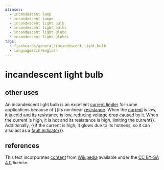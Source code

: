 ```yaml
---
aliases:
  - incandescent lamp
  - incandescent lamps
  - incandescent light bulb
  - incandescent light bulbs
  - incandescent light globe
  - incandescent light globes
tags:
  - flashcards/general/incandescent_light_bulb
  - languages/in/English
---
```


# incandescent light bulb

## other uses

An incandescent light bulb is an excellent [current limiter](current%20limiting.md) for some applications because of {{its nonlinear [resistance](electrical%20resistance%20and%20conductance.md). When the [current](electric%20current.md) is low, it is cold and its resistance is low, reducing [voltage drop](voltage%20drop.md) caused by it. When the current is high, it is hot and its resistance is high, limiting the current}}. Additionally, {{if the current is high, it glows due to its hotness, so it can also act as a [fault indicator](fault%20indicator.md)}}. <!--SR:!2024-01-17,15,290!2024-03-06,51,310-->

## references

This text incorporates [content](https://en.wikipedia.org/wiki/incandescent_light_bulb) from [Wikipedia](Wikipedia.md) available under the [CC BY-SA 4.0](https://creativecommons.org/licenses/by-sa/4.0/) license.
